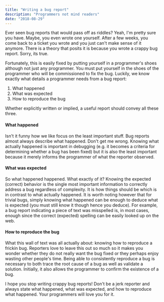 ```yaml
---
title: "Writing a bug report"
description: "Programmers not mind readers"
date: "2018-08-29"
---
```


Ever seen bug reports that would pass off as riddles? Yeah, I'm pretty sure you have. Maybe, you even wrote one yourself. After a few weeks, you come back to a ticket you wrote and you just can't make sense of it anymore. There is a theory that posits it is because you wrote a crappy bug report. Sorry, its true.

Fortunately, this is easily fixed by putting yourself in a programmer's shoes although not just any programmer. You must put yourself in the shoes of the programmer who will be commissioned to fix the bug. Luckily, we know exactly what details a programmer needs from a bug report:

1. What happened
2. What was expected
3. How to reproduce the bug

Whether explicitly written or implied, a useful report should convey all these three.

#### What happened

Isn't it funny how we like focus on the least important stuff. Bug reports almost always describe what happened. Don't get me wrong. Knowing what actually happened is important in debugging (e.g. it becomes a criteria for determining whether a bug has been fixed) but it is also the least important because it merely informs the programmer of what the reporter observed.

#### What was expected

So what happened happened. What exactly of it? Knowing the expected (correct) behavior is the single most important information to correctly address a bug regardless of complexity. It is how things should be which is in contrast to what actually happened. It is worth noting however that for trivial bugs, simply knowing what happened can be enough to deduce what is expected (you must still know it though hence you deduce). For example, a bug report indicating a piece of text was misspelled is, in most cases, enough since the correct (expected) spelling can be easily looked up on the web.

#### How to reproduce the bug

What this wall of text was all actually about: knowing how to reproduce a frickin bug. Reporters love to leave this out so much so it makes you wonder whether they do not really want the bug fixed or they perhaps enjoy wasting other people's time. Being able to consistently reproduce a bug is necessary to both trace the root cause of a bug as well as validate a solution. Initially, it also allows the programmer to confirm the existence of a bug.

I hope you stop writing crappy bug reports! Don't be a jerk reporter and always state what happened, what was expected, and how to reproduce what happened. Your programmers will love you for it.


